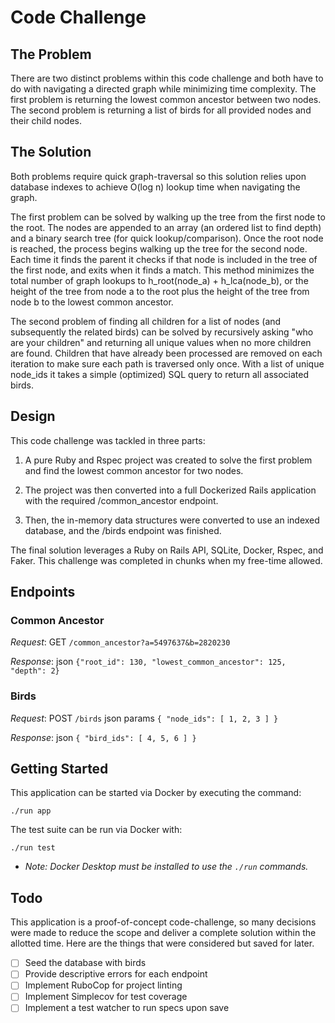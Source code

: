 # Code Challenge

## The Problem

There are two distinct problems within this code challenge and both have to do
with navigating a directed graph while minimizing time complexity. The first
problem is returning the lowest common ancestor between two nodes. The second
problem is returning a list of birds for all provided nodes and their child
nodes.

## The Solution

Both problems require quick graph-traversal so this solution relies upon
database indexes to achieve O(log n) lookup time when navigating the graph.

The first problem can be solved by walking up the tree from the first node to
the root. The nodes are appended to an array (an ordered list to find depth)
and a binary search tree (for quick lookup/comparison). Once the root node is
reached, the process begins walking up the tree for the second node. Each time
it finds the parent it checks if that node is included in the tree of the first
node, and exits when it finds a match. This method minimizes the total number
of graph lookups to h_root(node_a) + h_lca(node_b), or the height of the tree from
node a to the root plus the height of the tree from node b to the lowest common
ancestor.

The second problem of finding all children for a list of nodes (and subsequently
the related birds) can be solved by recursively asking "who are your children"
and returning all unique values when no more children are found. Children that
have already been processed are removed on each iteration to make sure each
path is traversed only once. With a list of unique node_ids it takes a simple
(optimized) SQL query to return all associated birds.

## Design

This code challenge was tackled in three parts:

1) A pure Ruby and Rspec project was created to solve the first problem and find
the lowest common ancestor for two nodes.

2) The project was then converted into a full Dockerized Rails application with
the required /common_ancestor endpoint.

3) Then, the in-memory data structures were converted to use an indexed
database, and the /birds endpoint was finished.

The final solution leverages a Ruby on Rails API, SQLite, Docker, Rspec, and
Faker. This challenge was completed in chunks when my free-time allowed.

## Endpoints

### Common Ancestor

*Request*: GET `/common_ancestor?a=5497637&b=2820230`

*Response*: json `{"root_id": 130, "lowest_common_ancestor": 125, "depth": 2}`

### Birds

*Request*: POST `/birds` json params `{ "node_ids": [ 1, 2, 3 ] }`

*Response*: json `{ "bird_ids": [ 4, 5, 6 ] }`

## Getting Started

This application can be started via Docker by executing the command:

`./run app`

The test suite can be run via Docker with:

`./run test`

* *Note: Docker Desktop must be installed to use the `./run` commands.*

## Todo

This application is a proof-of-concept code-challenge, so many decisions were
made to reduce the scope and deliver a complete solution within the allotted
time. Here are the things that were considered but saved for later.

- [ ] Seed the database with birds
- [ ] Provide descriptive errors for each endpoint
- [ ] Implement RuboCop for project linting
- [ ] Implement Simplecov for test coverage
- [ ] Implement a test watcher to run specs upon save
